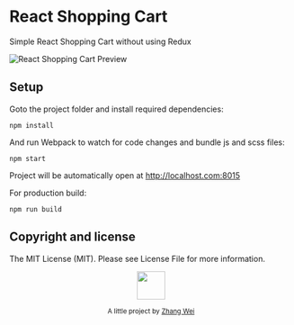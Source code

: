 # React Shopping Cart

Simple React Shopping Cart without using Redux

![React Shopping Cart Preview](https://res.cloudinary.com/sivadass/image/upload/v1494752103/gifs/react-shopping-cart.gif)

## Setup

Goto the project folder and install required dependencies:

```
npm install
```

And run Webpack to watch for code changes and bundle js and scss files:

```
npm start
```

Project will be automatically open at http://localhost.com:8015

For production build:

```
npm run build
```

## Copyright and license

The MIT License (MIT). Please see License File for more information.
<p align="center"><img src="https://avatars3.githubusercontent.com/u/47307975?s=400&u=5d3a6ad302503c236b60f5d85a0e32d564898838&v=4" width="50" height="50"/></p>
<p align="center">
  <sub>A little project by <a href="https://github.com/zhangwei5479">Zhang Wei</a></sub>
</p>
</p>
